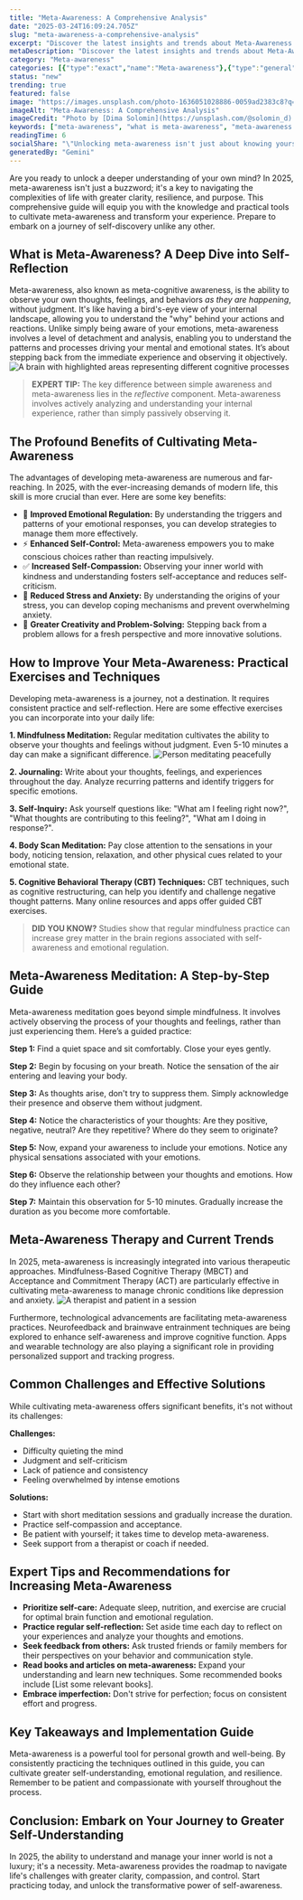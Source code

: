 ```yaml
---
title: "Meta-Awareness: A Comprehensive Analysis"
date: "2025-03-24T16:09:24.705Z"
slug: "meta-awareness-a-comprehensive-analysis"
excerpt: "Discover the latest insights and trends about Meta-Awareness. This comprehensive guide covers everything you need to know about Meta-Awareness in 2025."
metaDescription: "Discover the latest insights and trends about Meta-Awareness. This comprehensive guide covers everything you need to know about Meta-Awareness in 2025."
category: "Meta-awareness"
categories: [{"type":"exact","name":"Meta-awareness"},{"type":"general","name":"Cognitive Science"},{"type":"medium","name":"Mindfulness Training"},{"type":"specific","name":"Self-Reflection Techniques"},{"type":"niche","name":"Emotional Regulation"}]
status: "new"
trending: true
featured: false
image: "https://images.unsplash.com/photo-1636051028886-0059ad2383c8?q=85&w=1200&fit=max&fm=webp&auto=compress"
imageAlt: "Meta-Awareness: A Comprehensive Analysis"
imageCredit: "Photo by [Dima Solomin](https://unsplash.com/@solomin_d) on Unsplash"
keywords: ["meta-awareness", "what is meta-awareness", "meta-awareness benefits", "how to improve meta-awareness", "meta-awareness exercises", "meta-awareness meditation", "meta-awareness therapy", "meta-awareness books", "increase meta-awareness", "meta-cognitive awareness"]
readingTime: 6
socialShare: "\"Unlocking meta-awareness isn't just about knowing yourself; it's about understanding how you know yourself – a crucial step towards true self-mastery.\""
generatedBy: "Gemini"
---
```




Are you ready to unlock a deeper understanding of your own mind?  In 2025, meta-awareness isn't just a buzzword; it's a key to navigating the complexities of life with greater clarity, resilience, and purpose. This comprehensive guide will equip you with the knowledge and practical tools to cultivate meta-awareness and transform your experience.  Prepare to embark on a journey of self-discovery unlike any other.

## What is Meta-Awareness? A Deep Dive into Self-Reflection

Meta-awareness, also known as meta-cognitive awareness, is the ability to observe your own thoughts, feelings, and behaviors *as they are happening*, without judgment. It's like having a bird's-eye view of your internal landscape, allowing you to understand the "why" behind your actions and reactions.  Unlike simply being aware of your emotions, meta-awareness involves a level of detachment and analysis, enabling you to understand the patterns and processes driving your mental and emotional states.  It’s about stepping back from the immediate experience and observing it objectively. ![A brain with highlighted areas representing different cognitive processes](https://images.unsplash.com/photo-1585808195113-99cefc8de6ef?q=85&w=1200&fit=max&fm=webp&auto=compress)

> **EXPERT TIP:**  The key difference between simple awareness and meta-awareness lies in the *reflective* component.  Meta-awareness involves actively analyzing and understanding your internal experience, rather than simply passively observing it.

## The Profound Benefits of Cultivating Meta-Awareness

The advantages of developing meta-awareness are numerous and far-reaching.  In 2025, with the ever-increasing demands of modern life, this skill is more crucial than ever.  Here are some key benefits:

* 🔑 **Improved Emotional Regulation:** By understanding the triggers and patterns of your emotional responses, you can develop strategies to manage them more effectively.
* ⚡ **Enhanced Self-Control:** Meta-awareness empowers you to make conscious choices rather than reacting impulsively.
* ✅ **Increased Self-Compassion:** Observing your inner world with kindness and understanding fosters self-acceptance and reduces self-criticism.
* 🧘 **Reduced Stress and Anxiety:** By understanding the origins of your stress, you can develop coping mechanisms and prevent overwhelming anxiety.
* 🚀 **Greater Creativity and Problem-Solving:**  Stepping back from a problem allows for a fresh perspective and more innovative solutions.

## How to Improve Your Meta-Awareness: Practical Exercises and Techniques

Developing meta-awareness is a journey, not a destination.  It requires consistent practice and self-reflection.  Here are some effective exercises you can incorporate into your daily life:

**1. Mindfulness Meditation:**  Regular meditation cultivates the ability to observe your thoughts and feelings without judgment.  Even 5-10 minutes a day can make a significant difference. ![Person meditating peacefully](https://images.unsplash.com/photo-1585808195133-cc96e7675815?q=85&w=1200&fit=max&fm=webp&auto=compress)

**2. Journaling:**  Write about your thoughts, feelings, and experiences throughout the day.  Analyze recurring patterns and identify triggers for specific emotions.

**3. Self-Inquiry:**  Ask yourself questions like: "What am I feeling right now?", "What thoughts are contributing to this feeling?", "What am I doing in response?".

**4. Body Scan Meditation:** Pay close attention to the sensations in your body, noticing tension, relaxation, and other physical cues related to your emotional state.

**5. Cognitive Behavioral Therapy (CBT) Techniques:** CBT techniques, such as cognitive restructuring, can help you identify and challenge negative thought patterns.  Many online resources and apps offer guided CBT exercises.

> **DID YOU KNOW?**  Studies show that regular mindfulness practice can increase grey matter in the brain regions associated with self-awareness and emotional regulation.

## Meta-Awareness Meditation: A Step-by-Step Guide

Meta-awareness meditation goes beyond simple mindfulness. It involves actively observing the process of your thoughts and feelings, rather than just experiencing them. Here’s a guided practice:

**Step 1:** Find a quiet space and sit comfortably. Close your eyes gently.

**Step 2:** Begin by focusing on your breath. Notice the sensation of the air entering and leaving your body.

**Step 3:** As thoughts arise, don't try to suppress them. Simply acknowledge their presence and observe them without judgment.

**Step 4:**  Notice the characteristics of your thoughts: Are they positive, negative, neutral?  Are they repetitive?  Where do they seem to originate?

**Step 5:**  Now, expand your awareness to include your emotions.  Notice any physical sensations associated with your emotions.

**Step 6:**  Observe the relationship between your thoughts and emotions.  How do they influence each other?

**Step 7:**  Maintain this observation for 5-10 minutes.  Gradually increase the duration as you become more comfortable.

## Meta-Awareness Therapy and Current Trends

In 2025, meta-awareness is increasingly integrated into various therapeutic approaches.  Mindfulness-Based Cognitive Therapy (MBCT) and Acceptance and Commitment Therapy (ACT) are particularly effective in cultivating meta-awareness to manage chronic conditions like depression and anxiety.  ![A therapist and patient in a session](https://images.unsplash.com/photo-1564857256256-b0327888b42d?q=85&w=1200&fit=max&fm=webp&auto=compress)

Furthermore, technological advancements are facilitating meta-awareness practices.  Neurofeedback and brainwave entrainment techniques are being explored to enhance self-awareness and improve cognitive function.  Apps and wearable technology are also playing a significant role in providing personalized support and tracking progress.

## Common Challenges and Effective Solutions

While cultivating meta-awareness offers significant benefits, it's not without its challenges:

**Challenges:**

* Difficulty quieting the mind
* Judgment and self-criticism
* Lack of patience and consistency
* Feeling overwhelmed by intense emotions

**Solutions:**

* Start with short meditation sessions and gradually increase the duration.
* Practice self-compassion and acceptance.
* Be patient with yourself; it takes time to develop meta-awareness.
* Seek support from a therapist or coach if needed.

## Expert Tips and Recommendations for Increasing Meta-Awareness

* **Prioritize self-care:**  Adequate sleep, nutrition, and exercise are crucial for optimal brain function and emotional regulation.
* **Practice regular self-reflection:**  Set aside time each day to reflect on your experiences and analyze your thoughts and emotions.
* **Seek feedback from others:**  Ask trusted friends or family members for their perspectives on your behavior and communication style.
* **Read books and articles on meta-awareness:**  Expand your understanding and learn new techniques.  Some recommended books include [List some relevant books].
* **Embrace imperfection:**  Don't strive for perfection; focus on consistent effort and progress.

## Key Takeaways and Implementation Guide

Meta-awareness is a powerful tool for personal growth and well-being.  By consistently practicing the techniques outlined in this guide, you can cultivate greater self-understanding, emotional regulation, and resilience.  Remember to be patient and compassionate with yourself throughout the process.

## Conclusion: Embark on Your Journey to Greater Self-Understanding

In 2025, the ability to understand and manage your inner world is not a luxury; it's a necessity.  Meta-awareness provides the roadmap to navigate life's challenges with greater clarity, compassion, and control.  Start practicing today, and unlock the transformative power of self-awareness.

